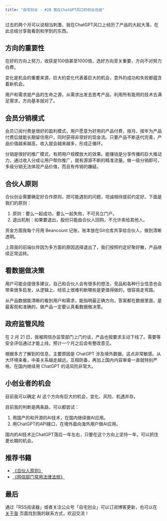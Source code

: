 ```yaml
---
title: "自宅创业 - #28 我在ChatGPT风口的创业总结"
---
```


过去的两个月可以说相当刺激，我在ChatGPT风口上经历了产品的大起大落，在此总结分享我看到和学到的东西。

## 方向的重要性

在好的方向上努力，收获是100倍甚至1000倍，选好方向至关重要，方向不对努力白费。

变化是机会的重要来源，巨大的变化代表着巨大的机会，意外的成功和失败都蕴含着新机会。

用户和需求是产品的生命之源，从需求出发去思考产品，利用所有能用的技术去满足需求，方向基本就对了。

## 会员分销模式

会员订阅付费是很好的盈利模式，用户愿意为好用的产品付费，按月、按年为产品付费后就能长期留住用户，同时获得非常好的现金流。只要产品不断迭代完善，产品价值越来越高，收入就会越来越多，形成正循环。

分销是很好的推广模式，有把用户规模放大的效果。能赚钱是分享传播的巨大推动力，通过收入分成让用户帮你推广，就有源源不断的精准流量。做一级分销即可，多级分销无法体现产品价值，而且有传销的嫌疑。

## 合伙人原则

合伙创业需要确定好合作原则，把可能遇到的问题，坦诚相待提前约定好。下面是我们的原则：

1. 原则：要么一起成功，要么一起失败，不可另立门户。
2. 退出机制：如果要退出，股份只能由合伙人回购，不允许卖给其他人。

资金方面我每个月用 Beancount 记账，账本放在Git仓库共享给合伙人，做到清晰透明。

上周我的前端伙伴因为多方面的原因选择退出了，我们按照约定好聚好散，产品继续正常运转。

## 看数据做决策

用户可能会提很多建议，自己和合伙人会有很多的想法，竞品和各种行业信息也会带来很多启发，从逻辑上、经验上很难判断哪些是更值得做的，很容易走弯路。

从产品数据能清晰的看到用户和需求，能指明最正确方向，答案都在数据里面，是最客观和准确的，做产品一定要认真看数据做决策。

## 政府监管风险

在 2 月 21 日，我被网信办监管部门上门约谈，产品也按要求主动下线了。需要等安全评估通过才能上线，预计一个月之后会有整改意见。

根据多方了解到的信息，主要原因是 ChatGPT 涉及境外数据，这点非常敏感。从大环境来看，中美关系越走越远，互相防备，再加上国内内容审查一直就特别严格，在国内继续用 ChatGPT 的话风险非常大。

## 小创业者的机会

目前我可以确定 AI 这个方向有巨大的机会，变化、风险、机遇并存。

目前我的判断是两条路，可以都尝试：
1. 用国产的和开源的AI技术，在国内继续做AI应用。
2. 用ChatGPT的API接口，在境外面向海外用户做AI应用。

国内的AI技术比ChatGPT落后一年左右，只要在这个方向上坚持一年，可以抓住更长期的机会。

## 推荐书籍

- [《合伙人原则》](https://book.douban.com/subject/35218126/)
- [《网信部门常用法律法规》](https://book.douban.com/subject/36280996/)

## 最后

通过「RSS阅读器」或者关注公众号「自宅创业」可以订阅博客更新，也可以在 [关于我](/about) 页面找到我的联系方式，欢迎交流！
